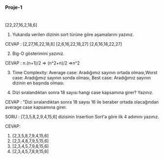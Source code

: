 ### Proje-1

#


[22,27,16,2,18,6] 
1. Yukarıda verilen dizinin sort türüne göre aşamalarını yazınız.

CEVAP : [2,27,16,22,18,6]
        [2,6,16,22,18,27]
        [2,6,16,18,22,27]

2. Big-O gösterimini yazınız. 

CEVAP : n.(n+1)/2 => (n^2+n)/2 =>n^2

3. Time Complexity: Average case: Aradığımız sayının ortada olması,Worst case: Aradığımız sayının sonda olması, Best case: Aradığımız sayının dizinin en başında olması.

4. Dizi sıralandıktan sonra 18 sayısı hangi case kapsamına girer? Yazınız.

CEVAP : "Dizi sıralandıktan sonra 18 sayısı 16 ile beraber ortada olacağından average case kapsamına girer. 



SORU : [7,3,5,8,2,9,4,15,6] dizisinin Insertion Sort'a göre ilk 4 adımını yazınız.


CEVAP:  
1. [2,3,5,8,7,9,4,15,6] 
2. [2,3,4,8,7,9,5,15,6]
3. [2,3,4,5,7,9,8,15,6]
4. [2,3,4,5,7,8,9,15,6]




